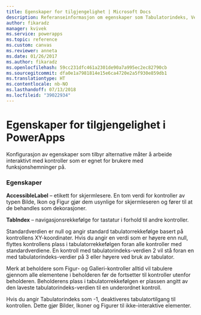 ```yaml
---
title: Egenskaper for tilgjengelighet | Microsoft Docs
description: Referanseinformasjon om egenskaper som Tabulatorindeks, Verktøytips
author: fikaradz
manager: kvivek
ms.service: powerapps
ms.topic: reference
ms.custom: canvas
ms.reviewer: anneta
ms.date: 01/26/2017
ms.author: fikaradz
ms.openlocfilehash: 59cc231dfc461a2301de90a7a995ec2ec82790cb
ms.sourcegitcommit: dfa0e1a7981814e15e6ca4720e2a5f930e859db1
ms.translationtype: HT
ms.contentlocale: nb-NO
ms.lasthandoff: 07/13/2018
ms.locfileid: "39022934"
---
```

# <a name="accessibility-properties-in-powerapps"></a>Egenskaper for tilgjengelighet i PowerApps
Konfigurasjon av egenskaper som tilbyr alternative måter å arbeide interaktivt med kontroller som er egnet for brukere med funksjonshemninger på.

### <a name="properties"></a>Egenskaper
**AccessibleLabel** – etikett for skjermlesere. En tom verdi for kontroller av typen Bilde, Ikon og Figur gjør dem usynlige for skjermleseren og fører til at de behandles som dekorasjoner.

**TabIndex** – navigasjonsrekkefølge for tastatur i forhold til andre kontroller.

Standardverdien er null og angir standard tabulatorrekkefølge basert på kontrollens XY-koordinater.  Hvis du angir en verdi som er høyere enn null, flyttes kontrollens plass i tabulatorrekkefølgen foran alle kontroller med standardverdiene.  En kontroll med tabulatorindeks-verdien 2 vil stå foran en med tabulatorindeks-verdier på 3 eller høyere ved bruk av tabulator.

Merk at beholdere som Figur- og Galleri-kontroller alltid vil tabulere gjennom alle elementene i beholderen før de fortsetter til kontroller utenfor beholderen.  Beholderens plass i tabulatorrekkefølgen er plassen angitt av den laveste tabulatorindeks-verdien til en underordnet kontroll.

Hvis du angir Tabulatorindeks som -1, deaktiveres tabulatortilgang til kontrollen. Dette gjør Bilder, Ikoner og Figurer til ikke-interaktive elementer.
